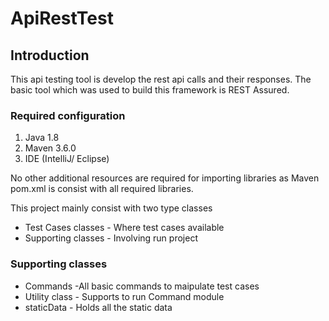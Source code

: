 # ApiRestTest
## Introduction
This api testing tool is develop the rest api calls and their responses.
The basic tool which was used to build this framework is REST Assured.

### Required configuration
1. Java 1.8
2. Maven 3.6.0
3. IDE (IntelliJ/ Eclipse)


No other additional resources are required for importing libraries as Maven pom.xml is consist with all required libraries.


This project mainly consist with two type classes
* Test Cases classes - Where test cases available
* Supporting classes - Involving run project


### Supporting classes
- Commands -All basic commands to maipulate test cases
- Utility class - Supports to run Command module
- staticData - Holds all the static data
